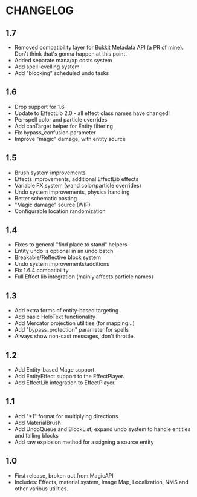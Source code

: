 # CHANGELOG

## 1.7

 - Removed compatibility layer for Bukkit Metadata API (a PR of mine). Don't think that's gonna happen at this point.
 - Added separate mana/xp costs system
 - Add spell levelling system
 - Add "blocking" scheduled undo tasks

## 1.6

 - Drop support for 1.6
 - Update to EffectLib 2.0 - all effect class names have changed!
 - Per-spell color and particle overrides
 - Add canTarget helper for Entity filtering
 - Fix bypass_confusion parameter
 - Improve "magic" damage, with entity source

## 1.5
 
  - Brush system improvements
  - Effects improvements, additional EffectLib effects
  - Variable FX system (wand color/particle overrides)
  - Undo system improvements, physics handling
  - Better schematic pasting
  - "Magic damage" source (WIP)
  - Configurable location randomization
  
## 1.4

 - Fixes to general "find place to stand" helpers
 - Entity undo is optional in an undo batch
 - Breakable/Reflective block system
 - Undo system improvements/additions
 - Fix 1.6.4 compatibility
 - Full Effect lib integration (mainly affects particle names)

## 1.3

 - Add extra forms of entity-based targeting
 - Add basic HoloText functionality
 - Add Mercator projection utilities (for mapping...)
 - Add "bypass_protection" parameter for spells
 - Always show non-cast messages, don't throttle.

## 1.2

 - Add Entity-based Mage support.
 - Add EntityEffect support to the EffectPlayer.
 - Add EffectLib integration to EffectPlayer.

## 1.1

 - Add "*1" format for multiplying directions.
 - Add MaterialBrush
 - Add UndoQueue and BlockList, expand undo system to handle entities and falling blocks
 - Add raw explosion method for assigning a source entity

## 1.0

 - First release, broken out from MagicAPI
 - Includes: Effects, material system, Image Map, Localization, NMS and other various utilities.
